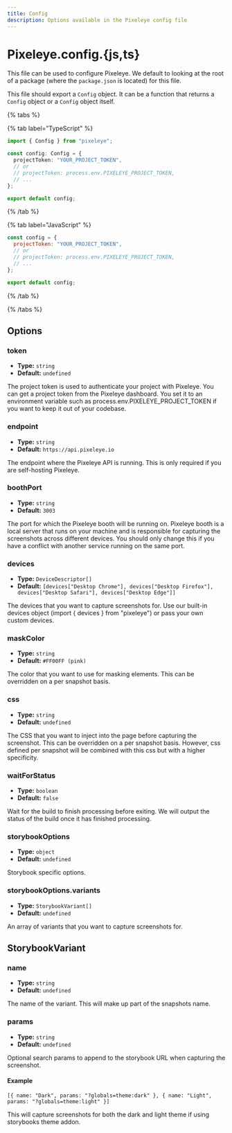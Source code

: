 ```yaml
---
title: Config
description: Options available in the Pixeleye config file
---
```


# Pixeleye.config.{js,ts}

This file can be used to configure Pixeleye. We default to looking at the root of a package (where the `package.json` is located) for this file.

This file should export a `Config` object. It can be a function that returns a `Config` object or a `Config` object itself.

{% tabs %}

{% tab label="TypeScript" %}

```pixeleye.config.ts
import { Config } from "pixeleye";

const config: Config = {
  projectToken: "YOUR_PROJECT_TOKEN",
  // or
  // projectToken: process.env.PIXELEYE_PROJECT_TOKEN,
  // ...
};

export default config;
```

{% /tab %}

{% tab label="JavaScript" %}

```pixeleye.config.js
const config = {
  projectToken: "YOUR_PROJECT_TOKEN",
  // or
  // projectToken: process.env.PIXELEYE_PROJECT_TOKEN,
  // ...
};

export default config;
```

{% /tab %}

{% /tabs %}

## Options

### token

- **Type:** `string`
- **Default:** `undefined`

The project token is used to authenticate your project with Pixeleye. You can get a project token from the Pixeleye dashboard.
You set it to an environment variable such as process.env.PIXELEYE_PROJECT_TOKEN if you want to keep it out of your codebase.

### endpoint

- **Type:** `string`
- **Default:** `https://api.pixeleye.io`

The endpoint where the Pixeleye API is running. This is only required if you are self-hosting Pixeleye.

### boothPort

- **Type:** `string`
- **Default:** `3003`

The port for which the Pixeleye booth will be running on. Pixeleye booth is a local server that runs on your machine and is responsible for capturing the screenshots across different devices. You should only change this if you have a conflict with another service running on the same port.

### devices

- **Type:** `DeviceDescriptor[]`
- **Default:** `[devices["Desktop Chrome"], devices["Desktop Firefox"], devices["Desktop Safari"], devices["Desktop Edge"]]`

The devices that you want to capture screenshots for. Use our built-in devices object (import { devices } from "pixeleye") or pass your own custom devices.

### maskColor

- **Type:** `string`
- **Default:** `#FF00FF (pink)`

The color that you want to use for masking elements. This can be overridden on a per snapshot basis.

### css

- **Type:** `string`
- **Default:** `undefined`

The CSS that you want to inject into the page before capturing the screenshot. This can be overridden on a per snapshot basis. However, css defined per snapshot will be combined with this css but with a higher specificity.

### waitForStatus

- **Type:** `boolean`
- **Default:** `false`

Wait for the build to finish processing before exiting. We will output the status of the build once it has finished processing.

### storybookOptions

- **Type:** `object`
- **Default:** `undefined`

Storybook specific options.

### storybookOptions.variants

- **Type:** `StorybookVariant[]`
- **Default:** `undefined`

An array of variants that you want to capture screenshots for.

## StorybookVariant

### name

- **Type:** `string`
- **Default:** `undefined`

The name of the variant. This will make up part of the snapshots name.

### params

- **Type:** `string`
- **Default:** `undefined`

Optional search params to append to the storybook URL when capturing the screenshot.

#### Example

`[{ name: "Dark", params: "?globals=theme:dark" }, { name: "Light", params: "?globals=theme:light" }]`

This will capture screenshots for both the dark and light theme if using storybooks theme addon.
